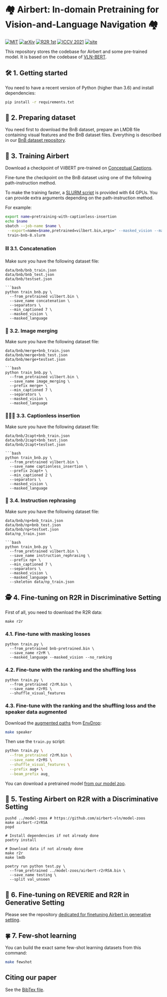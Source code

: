 # :houses: Airbert: In-domain Pretraining for Vision-and-Language Navigation :houses:

[![MIT](https://img.shields.io/github/license/airbert-vln/bnb-dataset)](./LICENSE.md)
[![arXiv](https://img.shields.io/badge/arXiv-2108.09105-red.svg)](https://arxiv.org/abs/2108.09105)
[![R2R 1st](https://img.shields.io/badge/R2R-🥇-green.svg)](https://eval.ai/web/challenges/challenge-page/97/leaderboard/270)
[![ICCV 2021](https://img.shields.io/badge/ICCV-2021-green.svg)](http://iccv2021.thecvf.com/home)
[![site](https://img.shields.io/badge/site-🌐-green.svg)](https://airbert-vln.github.io)

This repository stores the codebase for Airbert and some pre-trained model.
It is based on the codebase of [VLN-BERT](https://github.com/arjunmajum/vln-bert).


## :hammer_and_wrench: 1. Getting started

You need to have a recent version of Python (higher than 3.6) and install dependencies:

```bash
pip install -r requirements.txt
```



## :minidisc: 2. Preparing dataset

You need first to download the BnB dataset, prepare an LMDB file containing visual features and the BnB dataset files. Everything is described in our [BnB dataset repository](https://github.com/airbert-vln/bnb-dataset).

## :muscle: 3. Training Airbert

Download a checkpoint of VilBERT pre-trained on [Conceptual Captions](https://dl.fbaipublicfiles.com/vilbert-multi-task/pretrained_model.bin).

Fine-tune the checkpoint on the BnB dataset using one of the following path-instruction method.

To make the training faster, a [SLURM script](./slurm/train-bnb-64.sh) is provided with 64 GPUs. You can provide extra arguments depending on the path-instruction method. 

For example:

```bash
export name=pretraining-with-captionless-insertion
echo $name
sbatch --job-name $name \
 --export=name=$name,pretrained=vilbert.bin,args=" --masked_vision --masked_language --min_captioned 2 --separators",prefix=2capt+ \
 train-bnb-8.slurm
```

### :chains: 3.1. Concatenation

Make sure you have the following dataset file:

```
data/bnb/bnb_train.json
data/bnb/bnb_test.json
data/bnb/testset.json

```bash
python train_bnb.py \
  --from_pretrained vilbert.bin \
  --save_name concatenation \
  --separators \
  --min_captioned 7 \
  --masked_vision \
  --masked_language
```



### :busts_in_silhouette: 3.2. Image merging

Make sure you have the following dataset file:

```
data/bnb/merge+bnb_train.json
data/bnb/merge+bnb_test.json
data/bnb/merge+testset.json

```bash
python train_bnb.py \
  --from_pretrained vilbert.bin \
  --save_name image_merging \
  --prefix merge+ \
  --min_captioned 7 \
  --separators \
  --masked_vision \
  --masked_language
```


### 👨‍👩‍👧 3.3. Captionless insertion

Make sure you have the following dataset file:

```
data/bnb/2capt+bnb_train.json
data/bnb/2capt+bnb_test.json
data/bnb/2capt+testset.json

```bash
python train_bnb.py \
  --from_pretrained vilbert.bin \
  --save_name captionless_insertion \
  --prefix 2capt+ \
  --min_captioned 2 \
  --separators \
  --masked_vision \
  --masked_language
```

### 👣 3.4. Instruction rephrasing

Make sure you have the following dataset file:

```
data/bnb/np+bnb_train.json
data/bnb/np+bnb_test.json
data/bnb/np+testset.json
data/np_train.json

```bash
python train_bnb.py \
  --from_pretrained vilbert.bin \
  --save_name instruction_rephrasing \
  --prefix np+ \
  --min_captioned 7 \
  --separators \
  --masked_vision \
  --masked_language \
  --skeleton data/np_train.json
```

## :detective: 4. Fine-tuning on R2R in Discriminative Setting

First of all, you need to download the R2R data:

```
make r2r
```

### 4.1. Fine-tune with masking losses

```
python train.py \
  --from_pretrained bnb-pretrained.bin \
  --save_name r2rM \
  --masked_language --masked_vision --no_ranking
```

### 4.2. Fine-tune with the ranking and the shuffling loss

```
python train.py \
  --from_pretrained r2rM.bin \
  --save_name r2rRS \
  --shuffle_visual_features
```

### 4.3. Fine-tune with the ranking and the shuffling loss and the speaker data augmented

Download the [augmented paths](http://www.cs.unc.edu/~airsplay/aug_paths.json) from [EnvDrop](https://github.com/airsplay/R2R-EnvDrop):

```bash
make speaker
```

Then use the `train.py` script:

```bash
python train.py \
  --from_pretrained r2rM.bin \
  --save_name r2rRS \
  --shuffle_visual_features \
  --prefix aug+ \
  --beam_prefix aug_
```

You can download a pretrained model [from our model zoo](https://github.com/airbert-vln/model-zoos).


## :test_tube: 5. Testing Airbert on R2R with a Discriminative Setting


```
pushd ../model-zoos # https://github.com/airbert-vln/model-zoos
make airbert-r2rRSA
popd

# Install dependencies if not already done
poetry install

# Download data if not already done
make r2r
make lmdb

poetry run python test.py \
  --from_pretrained ../model-zoos/airbert-r2rRSA.bin \
  --save_name testing \
  --split val_unseen
```


## :pregnant_woman: 6. Fine-tuning on REVERIE and R2R in Generative Setting

Please see the repository [dedicated for finetuning Airbert in generative setting](https://github.com/airbert-vln/airbert-recurrentvln).

## :four_leaf_clover: 7. Few-shot learning

You can build the exact same few-shot learning datasets from this command:

```bash
make fewshot
```


## Citing our paper

See the [BibTex file](https://airbert-vln.github.io/bibtex.txt).


